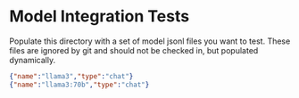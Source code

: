# Model Integration Tests

Populate this directory with a set of model jsonl files you want to test.  These files are ignored by git and
should not be checked in, but populated dynamically.

```json
{"name":"llama3","type":"chat"}
{"name":"llama3:70b","type":"chat"}
```